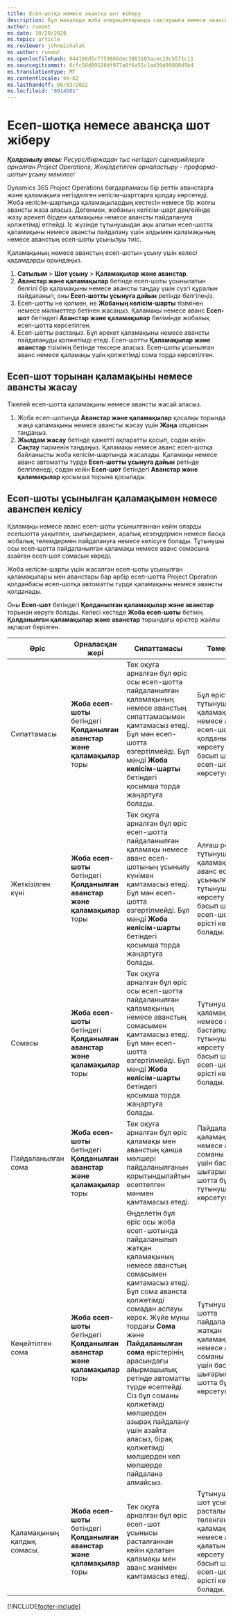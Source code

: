 ```yaml
---
title: Есеп-шотқа немесе авансқа шот жіберу
description: Бұл мақалада жоба операцияларында сақтаушыға немесе авансқа шот-фактура жасау жолы туралы ақпарат берілген.
author: rumant
ms.date: 10/20/2020
ms.topic: article
ms.reviewer: johnmichalak
ms.author: rumant
ms.openlocfilehash: 044186d5c7759866dec3883103acec19cb571c11
ms.sourcegitcommit: 6cfc50d89528df977a8f6a55c1ad39d99800d9b4
ms.translationtype: MT
ms.contentlocale: kk-KZ
ms.lasthandoff: 06/03/2022
ms.locfileid: "8914501"
---
```

# <a name="invoice-a-retainer-or-an-advance"></a>Есеп-шотқа немесе авансқа шот жіберу

_**Қолданылу аясы:** Ресурс/биржадан тыс негіздегі сценарийлерге арналған Project Operations, Жеңілдетілген орналастыру - проформа-шотын ұсыну мәмілесі_

Dynamics 365 Project Operations бағдарламасы бір реттік аванстарға және қаламақыға негізделген келісім-шарттарға қолдау көрсетеді. Жоба келісім-шартында қаламақылардың кестесін немесе бір жолғы авансты жаза аласыз. Дегенмен, жобаның келісім-шарт деңгейінде жазу әрекеті бірден қалмақыны немесе авансты пайдалануға қолжетімді етпейді. Іс жүзінде тұтынушыдан ақы алатын есеп-шотта қаламақыны немесе авансты пайдалану үшін алдымен қаламақының немесе аванстың есеп-шоты ұсынылуы тиіс.

Қаламақының немесе аванстың есеп-шотын ұсыну үшін келесі қадамдарды орындаңыз.

1. **Сатылым** > **Шот ұсыну** > **Қаламақылар және аванстар**. 
2. **Аванстар және қаламақылар** бетінде есеп-шоты ұсынылатын белгілі бір қаламақыны немесе авансты таңдау үшін сүзгі құралын пайдаланып, оны **Есеп-шотты ұсынуға дайын** ретінде белгілеңіз.
3. Есеп-шотты не қолмен, не **Жобаның келісім-шарты** тізімінен немесе мәліметтер бетінен жасаңыз. Қаламақы немесе аванс **Есеп-шот** бетіндегі **Аванстар және қаламақылар** бөлімінде жобалық есеп-шотта көрсетілген.
4. Есеп-шотты растаңыз. Бұл әрекет қаламақыны немесе авансты пайдалануды қолжетімді етеді. Есеп-шотты **Қаламақылар және аванстар** тізімінің бетінде тексере аласыз. Есеп-шоты ұсынылған аванс немесе қаламақы үшін қолжетімді сома торда көрсетілген.

## <a name="create-a-retainer-or-advance-from-the-invoice-grid"></a>Есеп-шот торынан қаламақыны немесе авансты жасау

Тікелей есеп-шотта қаламақыны немесе авансты жасай аласыз.

1. Жоба есеп-шотында **Аванстар және қаламақылар** қосалқы торында жаңа қаламақыны немесе авансты жасау үшін **Жаңа** опциясын таңдаңыз. 
2. **Жылдам жасау** бетінде қажетті ақпаратты қосып, содан кейін **Сақтау** пәрменін таңдаңыз. Қаламақы немесе аванс есеп-шотқа байланысты жоба келісім-шартында жасалады. Қаламақы немесе аванс автоматты түрде **Есеп-шотты ұсынуға дайын** ретінде белгіленеді, содан кейін **Есеп-шот** бетіндегі **Аванстар және қаламақылар** қосымша торына қосылады.

## <a name="reconcile-an-invoiced-retainer-or-advance"></a>Есеп-шоты ұсынылған қаламақымен немесе аванспен келісу

Қаламақы немесе аванс есеп-шоты ұсынылғаннан кейін оларды есепшотта уақытпен, шығындармен, аралық кезеңдермен немесе басқа жобалық төлемдермен пайдалануға немесе келісуге болады. Тұтынушы осы есеп-шотта пайдаланылған қаламақы немесе аванс сомасына азайған есеп-шот сомасын көреді.

Жоба келісім-шарты үшін жасалған есеп-шоты ұсынылған қаламақылары мен аванстары бар әрбір есеп-шотта Project Operation қолданбасы есеп-шотқа автоматты түрде қаламақыны немесе авансты қолданады.

Оны **Есеп-шот** бетіндегі **Қолданылған қаламақылар және аванстар** торынан көруге болады. Келесі кестеде **Жоба есеп-шоты** бетінің **Қолданылған қаламақылар және аванстар** торындағы өрістер жайлы ақпарат берілген.

| Өріс | Орналасқан жері | Сипаттамасы | Төменгі әсер |
| --- | --- | --- | --- |
| Сипаттамасы | **Жоба есеп-шоты** бетіндегі **Қолданылған аванстар және қаламақылар** торы |Тек оқуға арналған бұл өріс осы есеп-шотта пайдаланылған қаламақының немесе аванстың сипаттамасымен қамтамасыз етеді. Бұл мән есеп-шотта өзгертілмейді. Бұл мәнді **Жоба келісім-шарты** бетіндегі қосымша торда жаңартуға болады. | Бұл өрісті тұтынушыға қай қаламақының немесе аванстың есеп-шотқа қолданылғандығын көрсету үшін басып шығарылған есеп-шотта көрсетуге болады. |
| Жеткізілген күні | **Жоба есеп-шоты** бетіндегі **Қолданылған аванстар және қаламақылар** торы  | Тек оқуға арналған бұл өріс есеп-шотта пайдаланылған қаламақы немесе аванс есеп-шотының ұсынылу күнімен қамтамасыз етеді. Бұл мән есеп-шотта өзгертілмейді. Бұл мәнді **Жоба келісім-шарты** бетіндегі қосымша торда жаңартуға болады. | Алғаш рет тұтынушыға қаламақы немесе аванс есеп-шоты ұсынылған күнді тұтынушыға көрсету үшін басып шығарылған есеп-шотта бұл өрісті көрсетуге болады. |
| Сомасы | **Жоба есеп-шоты** бетіндегі **Қолданылған аванстар және қаламақылар** торы  | Тек оқуға арналған бұл өріс осы есеп-шотта пайдаланылған қаламақының немесе аванстың сомасымен қамтамасыз етеді. Бұл мән есеп-шотта өзгертілмейді. Бұл мәнді **Жоба келісім-шарты** бетіндегі қосымша торда жаңартуға болады. | Тұтынушы төлеген қаламақының немесе аванстың бастапқы сомасын тұтынушыға көрсету үшін басып шығарылған есеп-шотта бұл өрісті көрсетуге болады. |
| Пайдаланылған сома | **Жоба есеп-шоты** бетіндегі **Қолданылған аванстар және қаламақылар** торы  | Тек оқуға арналған бұл өріс қаламақы мен аванстың қанша мөлшері пайдаланылғанын қорытындылайтын есептелген мәнмен қамтамасыз етеді. | Пайдаланылған қаламақыдан немесе аванстан соманы көрсету үшін басып шығарылған есеп-шотта бұл өрісті тұтынушыға көрсетуге болады. |
| Кеңейтілген сома | **Жоба есеп-шоты** бетіндегі **Қолданылған аванстар және қаламақылар** торы  | Өңделетін бұл өріс осы жоба есеп-шотында пайдаланылып жатқан қаламақының немесе аванстың сомасымен қамтамасыз етеді. Бұл сома аванста қолжетімді сомадан аспауы керек. Жүйе мұны тордағы **Сома** және **Пайдаланылған сома** өрістерінің арасындағы айырмашылық ретінде автоматты түрде есептейді. Сіз бұл соманы қолжетімді мөлшерден азырақ пайдалану үшін азайта аласыз, бірақ қолжетімді мөлшерден көп мөлшерде пайдалана алмайсыз. | Тұтынушыға есеп-шотта пайдаланылып жатқан қаламақыдан немесе аванстан соманы көрсету үшін басып шығарылған есеп-шотта бұл өрісті көрсетуге болады. |
| Қаламақының қалдық сомасы. | **Жоба есеп-шоты** бетіндегі **Қолданылған аванстар және қаламақылар** торы  | Тек оқуға арналған бұл өріс есеп-шот ұсынысы расталғаннан кейін қалатын қаламақы мен аванс мәнімен қамтамасыз етеді. | Тұтынушыға есеп-шот ұсынысы расталып, төленгеннен кейін қаламақыдан немесе аванстан қалатын соманы көрсету үшін басып шығарылған есеп-шотта бұл өрісті көрсетуге болады. |


[!INCLUDE[footer-include](../../includes/footer-banner.md)]